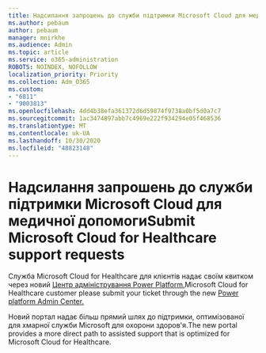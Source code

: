 ```yaml
---
title: Надсилання запрошень до служби підтримки Microsoft Cloud для медичної допомоги
ms.author: pebaum
author: pebaum
manager: mnirkhe
ms.audience: Admin
ms.topic: article
ms.service: o365-administration
ROBOTS: NOINDEX, NOFOLLOW
localization_priority: Priority
ms.collection: Adm_O365
ms.custom:
- "6811"
- "9003813"
ms.openlocfilehash: 4dd4b38efa361372d6d59874f9738a0bf5d0a7c7
ms.sourcegitcommit: 1ac3474897abb7c4969e222f934294e05f468536
ms.translationtype: MT
ms.contentlocale: uk-UA
ms.lasthandoff: 10/30/2020
ms.locfileid: "48823148"
---
```

# <a name="submit-microsoft-cloud-for-healthcare-support-requests"></a><span data-ttu-id="e4616-102">Надсилання запрошень до служби підтримки Microsoft Cloud для медичної допомоги</span><span class="sxs-lookup"><span data-stu-id="e4616-102">Submit Microsoft Cloud for Healthcare support requests</span></span>

<span data-ttu-id="e4616-103">Служба Microsoft Cloud for Healthcare для клієнтів надає своїм квитком через новий [Центр адміністрування Power Platform.](https://admin.powerplatform.microsoft.com/support?newTicket&product=Flow)</span><span class="sxs-lookup"><span data-stu-id="e4616-103">Microsoft Cloud for Healthcare  customer please submit your ticket through the new [Power platform Admin Center.](https://admin.powerplatform.microsoft.com/support?newTicket&product=Flow)</span></span>

<span data-ttu-id="e4616-104">Новий портал надає більш прямий шлях до підтримки, оптимізованої для хмарної служби Microsoft для охорони здоров'я.</span><span class="sxs-lookup"><span data-stu-id="e4616-104">The new portal provides a more direct path to assisted support that is optimized for  Microsoft Cloud for Healthcare.</span></span>
